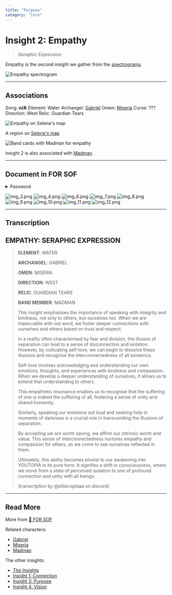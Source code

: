 ```yaml
---
title: "Purpose"
category: "lore"
---
```

# Insight 2: Empathy

>*Seraphic Expression*

Empathy is the second insight we gather from the [spectrograms](../music/spectrograms).

![Empathy spectrogram](../../Resources/lore/insights/empathy/img_5.png)

***

## Associations

Song: **n/A**
Element: Water
Archangel: [Gabriel](../characters/gabriel)
Omen: [Miseria](../characters/miseria)
Curse: ???
Direction: West
Relic: Guardian Tears

![Empathy on Selene's map](../../Resources/lore/insights/empathy/empathy-selenes-map.png)

A region on [Selene's map](../files/for-sof#YOUTOPIA_selenes_mapvis)

![Band cards with Madman for empathy](../../Resources/characters/band-cards.png)

Insight 2 is also associated with [Madman](../characters/madman).

***

## Document in FOR SOF

<details class="password">
  <summary>Password</summary>

empathy
</details>

![img_3.png](../../Resources/lore/insights/empathy/img_3.png)
![img_4.png](../../Resources/lore/insights/empathy/img_4.png)
![img_6.png](../../Resources/lore/insights/empathy/img_6.png)
![img_7.png](../../Resources/lore/insights/empathy/img_7.png)
![img_8.png](../../Resources/lore/insights/empathy/img_8.png)
![img_9.png](../../Resources/lore/insights/empathy/img_9.png)
![img_10.png](../../Resources/lore/insights/empathy/img_10.png)
![img_11.png](../../Resources/lore/insights/empathy/img_11.png)
![img_12.png](../../Resources/lore/insights/empathy/img_12.png)

***

## Transcription

## EMPATHY: SERAPHIC EXPRESSION 
>
> **ELEMENT**: WATER
>
> **ARCHANGEL**: GABRIEL
>
> **OMEN**: MISERIA
>
> **DIRECTION**: WEST
>
> **RELIC**: GUARDIAN TEARS
>
> **BAND MEMBER**: MADMAN
>
> This insight emphasises the importance of speaking with integrity and kindness, not only to others, but ourselves too. When we are impeccable with out word, we foster deeper connections with ourselves and others based on trust and respect.
>
> In a reality often characterised by fear and division, the illusion of separation can lead to a sense of disconnection and isolation. However, by cultivating self-love, we can begin to dissolve these illusions and recognise the interconnectedness of all existence.
>
> Self-love involves acknowledging and understanding our own emotions, thoughts, and experiences with kindness and compassion. When we develop a deeper understanding of ourselves, it allows us to extend that understanding to others.
>
> This empathetic resonance enables us to recognise that the suffering of one is indeed the suffering of all, fostering a sense of unity and shared humanity. 
>
> Similarly, speaking our emotions out loud and seeking help in moments of darkness is a crucial role in transcending the illusions of separation. 
>
> By accepting we are worth saving, we affirm our intrinsic worth and value. This sense of interconnectedness nurtures empathy and compassion for others, as we come to see ourselves reflected in them.
>
> Ultimately, this ability becomes pivotal to our awakening into YOUTOPIA in its pure form. It signifies a shift in consciousness, where we move from a state of perceived isolation to one of profound connection and unity with all beings.
>
> (transcription by @elliecoptaaa on discord)

***

## Read More

More from [📁 FOR SOF](../files/for-sof)

Related characters:

- [Gabriel](../characters/gabriel)
- [Miseria](../characters/miseria)
- [Madman](../characters/madman)

The other insights:

- [The Insights](insights)
- [Insight 1: Connection](insight1-connection)
- [Insight 3: Purpose](insight3-purpose)
- [Insight 4: Vision](insight4-vision)
